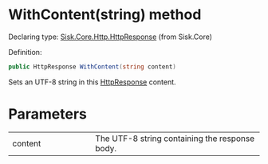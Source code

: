 <!--

Copyrights 2023 Sisk Framework - CypherPotato
Published under MIT license

!!! DO NOT EDIT THIS FILE !!!
This file was generated by a tool in the Sisk package. To edit the information in this documentation,
edit the XML documentation present in the Sisk source code.

-->


# WithContent(string) method

Declaring type: [Sisk.Core.Http.HttpResponse](/spec/Sisk.Core.Http.HttpResponse.md) (from Sisk.Core)


Definition:

```cs
public HttpResponse WithContent(string content)
```

Sets an UTF-8 string in this <a href="/spec/Sisk.Core.Http.HttpResponse.md">HttpResponse</a> content.


# Parameters

<table>
    <tbody>
<tr>
    <td width="33%">content</td>
    <td>The UTF-8 string containing the response body.</td>
</tr>
    </tbody>
</table>
